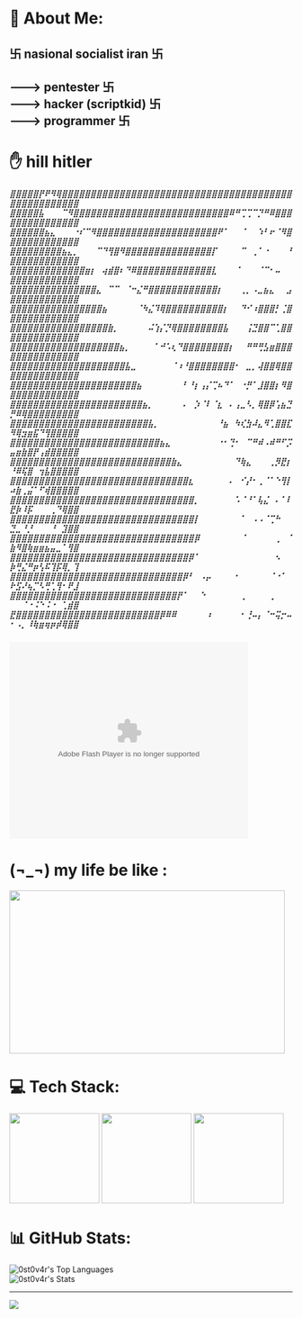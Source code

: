 # 💫 About Me:
<h2>卐 nasional socialist iran 卐<h2>---> pentester 卐<br>---> hacker (scriptkid) 卐<br>---> programmer 卐

# ✋ hill hitler
<h5>
⣿⣿⣿⣿⣿⡟⠟⠻⢿⣿⣿⣿⣿⣿⣿⣿⣿⣿⣿⣿⣿⣿⣿⣿⣿⣿⣿⣿⣿⣿⣿⣿⣿⣿⣿⣿⣿⣿⣿⣿⣿⣿⣿⣿⣿⣿⣿⣿⣿⣿⣿⣿⣿⣿⣿⣿⣿⣿⣿⣿⣿
⣿⣿⣿⣿⣿⣧⠀⠀⠀⠉⠻⣿⣿⣿⣿⣿⣿⣿⣿⣿⣿⣿⣿⣿⣿⣿⣿⣿⣿⣿⣿⣿⣿⣿⣿⣿⣿⣿⠿⠛⢉⢉⠉⡙⠛⠿⣿⣿⣿⣿⣿⣿⣿⣿⣿⣿⣿⣿⣿⣿⣿
⣿⣿⣿⣿⣿⣿⣦⣄⠀⠀⠀⠐⠎⠉⠻⣿⣿⣿⣿⣿⣿⣿⣿⣿⣿⣿⣿⣿⣿⣿⣿⣿⣿⣿⣿⣿⠟⠁⠀⠀⠈⠀⠀⠱⠃⠖⠈⠻⣿⣿⣿⣿⣿⣿⣿⣿⣿⣿⣿⣿⣿
⣿⣿⣿⣿⣿⣿⣿⣿⣿⣦⣄⡀⠀⠀⠀⠉⠙⢻⣿⠻⣿⣿⣿⣿⣿⣿⣿⣿⣿⣿⣿⣿⣿⣿⣿⡏⠀⠀⠀⠀⠉⠀⢀⠁⠐⠀⠀⠀⠘⣿⣿⣿⣿⣿⣿⣿⣿⣿⣿⣿⣿
⣿⣿⣿⣿⣿⣿⣿⣿⣿⣿⣿⣿⣿⣶⡆⠀⢴⣾⣿⠆⠙⠿⣿⣿⣿⣿⣿⣿⣿⣿⣿⣿⣿⣿⣿⣇⠀⠀⠀⠈⠀⠀⠀⠈⠉⠂⠤⠀⠀⣿⣿⣿⣿⣿⣿⣿⣿⣿⣿⣿⣿
⣿⣿⣿⣿⣿⣿⣿⣿⣿⣿⣿⣿⣿⣿⣿⣄⠀⠉⠉⠀⠈⠒⣌⠛⣿⣿⣿⣿⣿⣿⣿⣿⣿⣿⣿⣿⡆⠀⠀⠀⢀⡀⠠⣀⣦⣄⠀⠀⣠⣿⣿⣿⣿⣿⣿⣿⣿⣿⣿⣿⣿
⣿⣿⣿⣿⣿⣿⣿⣿⣿⣿⣿⣿⣿⣿⣿⣿⣦⠀⠀⠀⠀⠀⠈⠳⣌⠹⢿⣿⣿⣿⣿⣿⣿⣿⣿⣿⣿⡆⠀⠀⠙⠊⠰⣿⣿⣿⡃⢈⣿⣿⣿⣿⣿⣿⣿⣿⣿⣿⣿⣿⣿
⣿⣿⣿⣿⣿⣿⣿⣿⣿⣿⣿⣿⣿⣿⣿⣿⣿⣷⡀⠀⠀⠀⠀⠀⠬⢱⡌⡙⢿⣿⣿⣿⣿⣿⣿⣿⣿⣧⠀⠀⠀⢨⣙⣿⣿⠉⢁⣿⣿⣿⣿⣿⣿⣿⣿⣿⣿⣿⣿⣿⣿
⣿⣿⣿⣿⣿⣿⣿⣿⣿⣿⣿⣿⣿⣿⣿⣿⣿⣿⣿⣦⡀⠀⠀⠀⠀⠁⠚⠡⢆⠙⣿⣿⣿⣿⣿⣿⣿⣿⡆⠀⠀⠛⠛⢛⣣⣶⣿⣿⣿⣿⣿⣿⣿⣿⣿⣿⣿⣿⣿⣿⣿
⣿⣿⣿⣿⣿⣿⣿⣿⣿⣿⣿⣿⣿⣿⣿⣿⣿⣿⣿⣿⣧⣀⠀⠀⠀⠀⠀⠀⠈⠰⠘⣿⣿⣿⣿⣿⣿⣿⣿⠂⠀⣀⡀⢼⣿⣿⢿⣿⣿⣿⣿⣿⣿⣿⣿⣿⣿⣿⣿⣿⣿
⣿⣿⣿⣿⣿⣿⣿⣿⣿⣿⣿⣿⣿⣿⣿⣿⣿⣿⣿⣿⣿⣿⣦⠀⠀⠀⠀⠀⠀⠀⠃⠘⡆⢠⡌⢉⠦⠙⠁⠀⠐⡛⠁⣸⣿⣿⡆⠻⣿⣿⣿⣿⣿⣿⣿⣿⣿⣿⣿⣿⣿
⣿⣿⣿⣿⣿⣿⣿⣿⣿⣿⣿⣿⣿⣿⣿⣿⣿⣿⣿⣿⣿⣿⣿⣦⡀⠀⠀⠀⠀⠀⠄⠀⡱⠈⠇⠈⣆⠀⠄⢠⣀⠣⡀⢿⣿⡿⢡⣦⣙⡛⠿⢿⣿⣿⣿⣿⣿⣿⣿⣿⣿
⣿⣿⣿⣿⣿⣿⣿⣿⣿⣿⣿⣿⣿⣿⣿⣿⣿⣿⣿⣿⣿⣿⣿⣿⣧⡀⠀⠀⠀⠀⠀⠀⠀⠀⠀⠀⠘⣦⠀⠳⢎⣳⠼⣄⠻⢁⣿⣿⣏⠻⢿⣲⣶⣯⠙⢻⣿⣿⣿⣿⣿
⣿⣿⣿⣿⣿⣿⣿⣿⣿⣿⣿⣿⣿⣿⣿⣿⣿⣿⣿⣿⣿⣿⣿⣿⣿⣿⣦⣄⠀⠀⠀⠀⠀⠀⠀⠀⠐⠂⢙⠂⠀⠉⠛⠾⠠⠾⠛⠋⡩⣤⣶⣷⣿⡟⢠⣾⣿⣿⣿⣿⣿
⣿⣿⣿⣿⣿⣿⣿⣿⣿⣿⣿⣿⣿⣿⣿⣿⣿⣿⣿⣿⣿⣿⣿⣿⣿⣿⣿⣿⣷⣄⠀⠀⠀⠀⠀⠀⠀⠀⠀⠙⢷⣄⠀⠀⠀⢀⡻⣟⡆⠘⠿⢯⣿⠀⢲⣧⣿⣿⣿⣿⣿
⣿⣿⣿⣿⣿⣿⣿⣿⣿⣿⣿⣿⣿⣿⣿⣿⣿⣿⣿⣿⣿⣿⣿⣿⣿⣿⣿⣿⣿⣿⣿⣆⠀⠀⠀⠀⠀⠀⠄⠀⠊⡜⠂⢀⠈⠁⠑⢻⡇⠴⣷⢀⣬⠁⠋⢾⣿⣿⣿⣿⣿
⣿⣿⣿⣿⣿⣿⣿⣿⣿⣿⣿⣿⣿⣿⣿⣿⣿⣿⣿⣿⣿⣿⣿⣿⣿⣿⣿⣿⣿⣿⣿⣿⡀⠀⠀⠀⠀⠀⠀⠡⠈⠘⠁⢧⣌⠀⠄⠁⠇⣟⡷⠸⡯⠀⠀⠀⢀⠙⢿⣿⣿
⣿⣿⣿⣿⣿⣿⣿⣿⣿⣿⣿⣿⣿⣿⣿⣿⣿⣿⣿⣿⣿⣿⣿⣿⣿⣿⣿⣿⣿⣿⣿⣿⡇⠀⠀⠀⠀⠀⠀⠀⠁⠀⠠⠠⠈⢉⠓⠀⠀⣙⣀⠘⡘⠀⠀⠀⠘⠀⣹⣿⣿
⣿⣿⣿⣿⣿⣿⣿⣿⣿⣿⣿⣿⣿⣿⣿⣿⣿⣿⣿⣿⣿⣿⣿⣿⣿⣿⣿⣿⣿⣿⣿⣿⡿⠀⠀⠀⠀⠀⠀⠀⠈⠀⠀⠀⠀⠀⢀⠀⠈⣷⠻⣿⢷⣶⣶⣦⣤⣀⠁⢻⣿
⣿⣿⣿⣿⣿⣿⣿⣿⣿⣿⣿⣿⣿⣿⣿⣿⣿⣿⣿⣿⣿⣿⣿⣿⣿⣿⣿⣿⣿⣿⣿⡿⠁⠀⠀⠀⠀⠀⠀⠀⠀⠀⠀⠀⠀⠀⠢⠀⠀⡷⢛⣌⠛⡶⢣⠯⢹⡯⢿⡀⢹
⣿⣿⣿⣿⣿⣿⣿⣿⣿⣿⣿⣿⣿⣿⣿⣿⣿⣿⣿⣿⣿⣿⣿⣿⣿⣿⣿⣿⣿⣿⡿⠃⠀⠠⡤⠀⠀⠀⠀⠂⠀⠀⠀⠀⠀⠈⠐⠁⠀⠗⣫⠜⢦⡉⠣⢛⢁⢻⠂⠟⣸
⣿⣿⣿⣿⣿⣿⣿⣿⣿⣿⣿⣿⣿⣿⣿⣿⣿⣿⣿⣿⣿⣿⣿⣿⣿⣿⣿⣿⣿⡟⠁⠀⠀⠑⠀⠀⠀⠀⠀⠀⢀⠀⠀⠀⠀⢀⠀⠀⠀⠀⠀⠈⠐⠨⠑⠨⠐⠀⢁⣾⣿
⣟⣿⣿⣿⣿⣿⣿⣿⣿⣿⣿⣿⣿⣿⣿⣿⣿⣿⣿⣿⣿⣿⣿⣿⣿⣿⡿⠿⠿⠀⠀⠀⠀⠀⠰⠀⠀⠀⠀⠀⠂⢘⠤⡄⠈⠒⢭⡒⠤⠂⠠⡀⠸⢷⣶⢶⡶⡾⢿⣿⣿
</h5>

<object width="425" height="350">
  <param name="movie" value="https://www.youtube.com/watch?v=BFLBinwlYFM" />
  <param name="wmode" value="transparent" />
  <embed src="https://www.youtube.com/watch?v=BFLBinwlYFM"
         type="application/x-shockwave-flash"
         wmode="transparent" width="425" height="350" />
</object> 

# (¬_¬) my life be like :

<img src="https://github.com/user-attachments/assets/c4d03f9d-b06c-4045-b9a9-cc65a2c7c8f6" width="490" height="290" />

# 💻 Tech Stack:
<img src="https://github.com/user-attachments/assets/2b469ff4-61fa-4e4a-8613-d06a9f62b74c" width="160" height="160" />
<img src="https://github.com/user-attachments/assets/5f5ddde9-e5b4-40d8-a9a3-ad632e7c28f7" width="160" height="160" />
<img src="https://github.com/user-attachments/assets/94c8b77d-056d-4005-93d1-cc5ba1605636" width="160" height="160" />

# 📊 GitHub Stats:
![0st0v4r's Top Languages](https://github-readme-stats.vercel.app/api/top-langs/?username=0st0v4r&theme=dark&show_icons=true&hide_border=true&layout=compact) <br>
![0st0v4r's Stats](https://github-readme-stats.vercel.app/api?username=0st0v4r&theme=dark&show_icons=true&hide_border=true&count_private=true)

---
[![](https://visitcount.itsvg.in/api?id=ostovar1389&icon=0&color=0)](https://visitcount.itsvg.in)

<!-- Proudly created with GPRM ( https://gprm.itsvg.in ) -->

